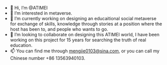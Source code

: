 - 👋 Hi, I’m @ATIMEI
- 👀 I’m interested in metaverse. 
- 🌱 I’m currently working on designing an educaitional social metaverse for exchange of skills, knowledge through stories at a position where the host has been to, and people who wants to go. 
- 💞️ I’m looking to collaborate on designing this ATIMEI world, I have been working on this project for 15 years for searching the truth of real education. 
- 📫 You can find me through mengjie0103@sina.com, or you can call my Chinese number +86 13563940103.
